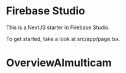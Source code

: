 # Firebase Studio

This is a NextJS starter in Firebase Studio.

To get started, take a look at src/app/page.tsx.
# OverviewAImulticam
